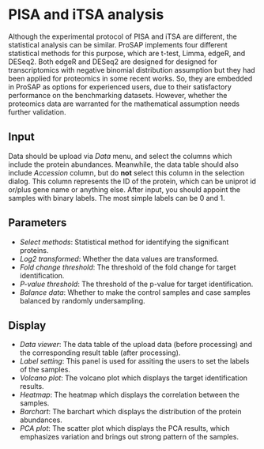 # PISA and iTSA analysis

Although the experimental protocol of PISA and iTSA are different, the statistical analysis
 can be similar. ProSAP implements four different statistical methods for this purpose,
 which are t-test, Limma, edgeR, and DESeq2. Both edgeR and DESeq2 are designed for designed for 
 transcriptomics with negative binomial distribution assumption but they had been applied for 
 proteomics in some recent works. So, they are embedded in ProSAP as options for experienced 
 users, due to their satisfactory performance on the benchmarking datasets. However, whether the 
 proteomics data are warranted for the mathematical assumption needs further validation.

## Input
Data should be upload via *Data* menu, and select the columns which include the protein abundances.
 Meanwhile, the data table should also include *Accession* column, but do **not** select this column
 in the selection dialog. This column represents the ID of the protein, which can be uniprot id
 or/plus gene name or anything else. After input, you should appoint the samples with binary labels.
 The most simple labels can be 0 and 1.

## Parameters
- *Select methods*: Statistical method for identifying the significant proteins.  
- *Log2 transformed*: Whether the data values are transformed.  
- *Fold change threshold*: The threshold of the fold change for target identification.  
- *P-value threshold*: The threshold of the p-value for target identification.    
- *Balance data*: Whether to make the control samples and case samples balanced by randomly undersampling.  

## Display
- *Data viewer*: The data table of the upload data (before processing) and the corresponding result table (after processing).   
- *Label setting*: This panel is used for assiting the users to set the labels of the samples.  
- *Volcano plot*: The volcano plot which displays the target identification results.    
- *Heatmap*: The heatmap which displays the correlation between the samples.  
- *Barchart*: The barchart which displays the distribution of the protein abundances.  
- *PCA plot*: The scatter plot which displays the PCA results, which emphasizes variation and brings out strong pattern of the samples.  

